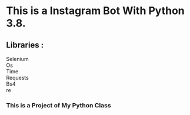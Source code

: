 <html>
	<body>		
		<h1>This is a Instagram Bot With Python 3.8.</h1>
		<h2>Libraries :</h2>
		<p>Selenium<br>Os<br>Time<br>Requests<br>Bs4<br>re</p>
		<h3>This is a Project of My Python Class</h3>
	</body>
</html>
